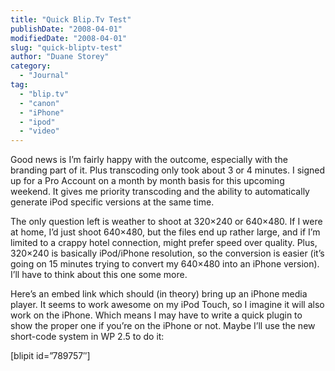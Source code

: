 ```yaml
---
title: "Quick Blip.Tv Test"
publishDate: "2008-04-01"
modifiedDate: "2008-04-01"
slug: "quick-bliptv-test"
author: "Duane Storey"
category:
  - "Journal"
tag:
  - "blip.tv"
  - "canon"
  - "iPhone"
  - "ipod"
  - "video"
---
```


Good news is I’m fairly happy with the outcome, especially with the branding part of it. Plus transcoding only took about 3 or 4 minutes. I signed up for a Pro Account on a month by month basis for this upcoming weekend. It gives me priority transcoding and the ability to automatically generate iPod specific versions at the same time.

The only question left is weather to shoot at 320×240 or 640×480. If I were at home, I’d just shoot 640×480, but the files end up rather large, and if I’m limited to a crappy hotel connection, might prefer speed over quality. Plus, 320×240 is basically iPod/iPhone resolution, so the conversion is easier (it’s going on 15 minutes trying to convert my 640×480 into an iPhone version). I’ll have to think about this one some more.

Here’s an embed link which should (in theory) bring up an iPhone media player. It seems to work awesome on my iPod Touch, so I imagine it will also work on the iPhone. Which means I may have to write a quick plugin to show the proper one if you’re on the iPhone or not. Maybe I’ll use the new short-code system in WP 2.5 to do it:

\[blipit id=”789757″\]